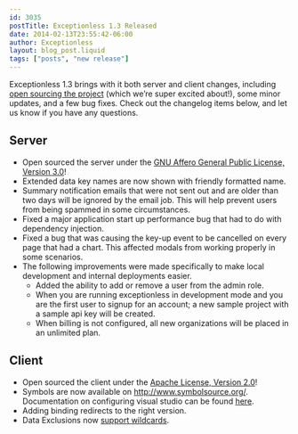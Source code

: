 ```yaml
---
id: 3035
postTitle: Exceptionless 1.3 Released
date: 2014-02-13T23:55:42-06:00
author: Exceptionless
layout: blog_post.liquid
tags: ["posts", "new release"]
---
```

Exceptionless 1.3 brings with it both server and client changes, including [open sourcing the project](http://exceptionless.com/fork-us-exceptionless-goes-open-source/ "Exceptionless Goes Open Source!") (which we&#8217;re super excited about!), some minor updates, and a few bug fixes. Check out the changelog items below, and let us know if you have any questions.<!--more-->

## Server

<div>
  <ul>
    <li>
      Open sourced the server under the <a href="http://www.gnu.org/licenses/agpl-3.0.html" target="_blank">GNU Affero General Public License, Version 3.0</a>!
    </li>
    <li>
      Extended data key names are now shown with friendly formatted name.
    </li>
    <li>
      Summary notification emails that were not sent out and are older than two days will be ignored by the email job. This will help prevent users from being spammed in some circumstances.
    </li>
    <li>
      Fixed a major application start up performance bug that had to do with dependency injection.
    </li>
    <li>
      Fixed a bug that was causing the key-up event to be cancelled on every page that had a chart. This affected modals from working properly in some scenarios.
    </li>
    <li>
      The following improvements were made specifically to make local development and internal deployments easier. <ul>
        <li>
          Added the ability to add or remove a user from the admin role.
        </li>
        <li>
          When you are running exceptionless in development mode and you are the first user to signup for an account; a new sample project with a sample api key will be created.
        </li>
        <li>
          When billing is not configured, all new organizations will be placed in an unlimited plan.
        </li>
      </ul>
    </li>
  </ul>
</div>

## Client

<div>
  <ul>
    <li>
      Open sourced the client under the <a href="http://www.apache.org/licenses/LICENSE-2.0" target="_blank">Apache License, Version 2.0</a>!
    </li>
    <li>
      Symbols are now available on <a href="http://www.symbolsource.org/" target="_blank">http://www.symbolsource.org/</a>. Documentation on configuring visual studio can be found <a href="http://www.symbolsource.org/Public/Home/VisualStudio" target="_blank">here</a>.
    </li>
    <li>
      Adding binding redirects to the right version.
    </li>
    <li>
      Data Exclusions now <a href="http://docs.exceptionless.com/contents/security/" target="_blank">support wildcards</a>.
    </li>
  </ul>
</div>
